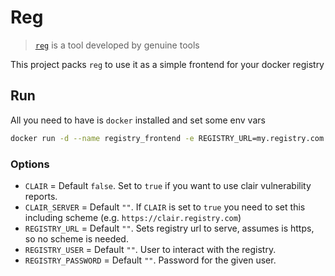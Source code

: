 # Reg

> [`reg`](https://github.com/genuinetools/reg) is a tool developed by genuine tools

This project packs `reg` to use it as a simple frontend for your docker registry

## Run

All you need to have is `docker` installed and set some env vars

```sh
docker run -d --name registry_frontend -e REGISTRY_URL=my.registry.com -e REGISTRY_USER=myuser -e REGISTRY_PASSWORD=mypassword -p 8080:8080 ulm0/reg
```

### Options

- `CLAIR` = Default `false`. Set to `true` if you want to use clair vulnerability reports. 
- `CLAIR_SERVER` = Default `""`. If `CLAIR` is set to `true` you need to set this including scheme  (e.g. `https://clair.registry.com`)
- `REGISTRY_URL` = Default `""`. Sets registry url to serve, assumes is https, so no scheme is needed.
- `REGISTRY_USER` = Default `""`. User to interact with the registry.
- `REGISTRY_PASSWORD` = Default `""`. Password for the given user.
